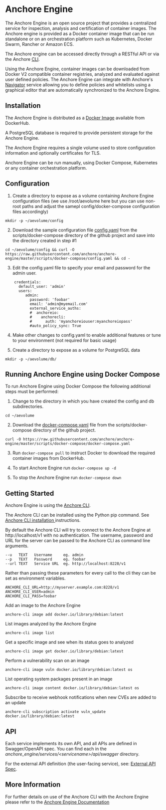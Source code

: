 # Anchore Engine

The Anchore Engine is an open source project that provides a centralized service for inspection, analysis and certification of container images. The Anchore engine is provided as a Docker container image that can be run standalone or on an orchestration platform such as Kubernetes, Docker Swarm, Rancher or Amazon ECS.

The Anchore engine can be accessed directly through a RESTful API or via the Anchore [CLI](https://github.com/anchore/anchore-cli).  

Using the Anchore Engine, container images can be downloaded from Docker V2 compatible container registries, analyzed and evaluated against user defined policies. The Anchore Engine can integrate with Anchore's [Navigator](https://anchore.io) service allowing you to define policies and whitelists using a graphical editor that are automatically synchronized to the Anchore Engine. 

## Installation

The Anchore Engine is distributed as a [Docker Image](https://hub.docker.com/r/anchore/anchore-engine/) available from DockerHub. 

A PostgreSQL database is required to provide persistent storage for the Anchore Engine.

The Anchore Engine requires a single volume used to store configuration information and optionally certificates for TLS.

Anchore Engine can be run manually, using Docker Compose, Kubernetes or any container orchestration platform.

## Configuration 

1. Create a directory to expose as a volume containing Anchore Engine configuration files (we use /root/aevolume here but you can use non-root paths and adjust the samepl config/docker-compose configuration files accordingly)

`mkdir -p ~/aevolume/config`

2. Download the sample configuration file [config.yaml](https://raw.githubusercontent.com/anchore/anchore-engine/master/scripts/docker-compose/config.yaml) from the scripts/docker-compose directory of the github project and save into the directory created in step #1

`cd ~/aevolume/config && curl -O https://raw.githubusercontent.com/anchore/anchore-engine/master/scripts/docker-compose/config.yaml && cd -`

3. Edit the config.yaml file to specify your email and password for the admin user.

```
    credentials:
      default_user: 'admin'
      users:
         admin:
           password: 'foobar'
           email: 'admin@myemail.com'
           external_service_auths:
           #  anchoreio:
           #    anchorecli:
           #      auth: 'myanchoreiouser:myanchoreiopass'
           #auto_policy_sync: True
```

4. Make other changes to config.yaml to enable additional features or tune to your environment (not required for basic usage)

5. Create a directory to expose as a volume for PostgreSQL data

`mkdir -p ~/aevolume/db/`

## Running Anchore Engine using Docker Compose  
To run Anchore Engine using Docker Compose the following additional steps must be performed:

1. Change to the directory in which you have created the config and db subdirectories.

`cd ~/aevolume`

2. Download the [docker-compose.yaml](https://raw.githubusercontent.com/anchore/anchore-engine/master/scripts/docker-compose/docker-compose.yaml) file from the scripts/docker-compose directory of the github project.

`curl -O https://raw.githubusercontent.com/anchore/anchore-engine/master/scripts/docker-compose/docker-compose.yaml`

3. Run `docker-compose pull` to instruct Docker to download the required container images from DockerHub.

4. To start Anchore Engine run `docker-compose up -d`

5. To stop the Anchore Engine run `docker-compose down`

## Getting Started

Anchore Engine is using the [Anchore CLI](https://github.com/anchore/anchore-cli).

The Anchore CLI can be installed using the Python pip command. See [Anchore CLI installation ](https://github.com/anchore/anchore-engine/wiki/Installing-Anchore-CLI) instructions.


By default the Anchore CLI will try to connect to the Anchore Engine at http://localhost/v1 with no authentication.
The username, password and URL for the server can be passed to the Anchore CLI as command line arguments.

    --u   TEXT   Username     eg. admin
    --p   TEXT   Password     eg. foobar
    --url TEXT   Service URL  eg. http://localhost:8228/v1
   
Rather than passing these parameters for every call to the cli they can be set as environment variables.

    ANCHORE_CLI_URL=http://myserver.example.com:8228/v1
    ANCHORE_CLI_USER=admin
    ANCHORE_CLI_PASS=foobar


Add an image to the Anchore Engine

    anchore-cli image add docker.io/library/debian:latest
    
List images analyzed by the Anchore Engine

    anchore-cli image list
    
Get a specific image and see when its status goes to analyzed

    anchore-cli image get docker.io/library/debian:latest
    
Perform a vulnerability scan on an image

    anchore-cli image vuln docker.io/library/debian:latest os

List operating system packages present in an image

    anchore-cli image content docker.io/library/debian:latest os
    
Subscribe to receive webhook notifications when new CVEs are added to an update

    anchore-cli subscription activate vuln_update docker.io/library/debian:latest

## API
Each service implements its own API, and all APIs are defined in Swagger/OpenAPI spec. You can find each in the _anchore_engine/services/\<servicename\>/api/swagger_ directory.

For the external API definition (the user-facing service), see: [External API Spec](https://github.com/anchore/anchore-engine/blob/master/anchore_engine/services/apiext/swagger/swagger.yaml).



## More Information

For further details on use of the Anchore CLI with the Anchore Engine please refer to the [Anchore Engine Documentation](https://anchore.freshdesk.com/support/home)


